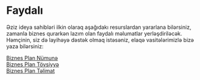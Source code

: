 

# Faydalı 

Əziz ideya sahibləri ilkin olaraq aşağıdakı resurslardan yararlana bilərsiniz, zamanla biznes qurarkən lazım olan faydalı məlumatlar yerləşdiriləcək. Həmçinin, siz də layihəyə dəstək olmaq istəsəniz, elaqə vasitələrimizlə bizə yaza bilərsiniz:


[Biznes Plan Nümunə](Biznes_Plan_Numune.pdf)<br />
[Biznes Plan Tövsiyyə](IQ-biznes%20plana%20dair%20tovsiyyələr.pptx) <br />
[Biznes Plan Təlimat](Ideya%20Qazandı%20texniki%20təlimat%202017.pptx) <br />

